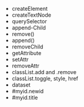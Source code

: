 - createElement
- createTextNode
- querySelector
- append-Child
- remove()
- append()
- removeChild
- getAttribute
- setAttr
- removeAttr
- classList.add and .remove
- classList.toggle, style, href
- dataset
- #myid.newid
- #myid.title
